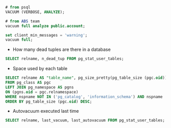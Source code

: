 ```sql
# from psql
VACUUM (VERBOSE, ANALYZE);
```


```sql
# from ABS team
vacuum full analyze public.account;

set client_min_messages = 'warning';
vacuum full;
```

- How many dead tuples are there in a database

```sql
SELECT relname, n_dead_tup FROM pg_stat_user_tables;
```
- Space used by each table

```sql
SELECT relname AS "table_name", pg_size_pretty(pg_table_size (pgc.oid)) AS "space_used"
FROM pg_class AS pgc 
LEFT JOIN pg_namespace AS pgns 
ON (pgns.oid = pgc.relnamespace) 
WHERE nspname NOT IN ('pg_catalog', 'information_schema') AND nspname !~ '^pg_toast' AND relkind IN ('r') 
ORDER BY pg_table_size (pgc.oid) DESC;
```

- Autovacuum executed last time

```sql
SELECT relname, last_vacuum, last_autovacuum FROM pg_stat_user_tables;
```
